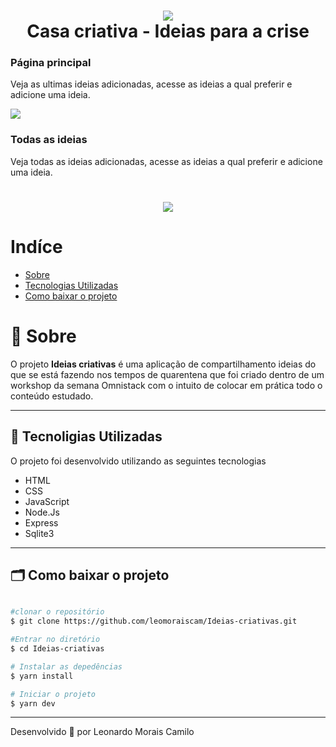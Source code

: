 <h1 align='center'>
  <img src='https://ik.imagekit.io/xa9e0paa00/logo_4oOqTLdp8.png'>
  <br />
  Casa criativa - Ideias para a crise
</h1>

### Página principal

Veja as ultimas ideias adicionadas, acesse as ideias a qual preferir e adicione uma ideia.

  <img src='https://ik.imagekit.io/xa9e0paa00/Ideias_criativas_-_Application/Captura_de_tela_de_2020-05-03_10-44-51_lSV5XPbYI.png'>

### Todas as ideias

Veja todas as ideias adicionadas, acesse as ideias a qual preferir e adicione uma ideia.

<h1 align='center' wi>
  <img src='https://ik.imagekit.io/xa9e0paa00/Ideias_criativas_-_Application/Captura_de_tela_de_2020-05-03_10-44-54_-dJ7TQkz_.png' />
</h1>

# Indíce

- [Sobre](#-Sobre)
- [Tecnologias Utilizadas](#-tecnoligias-utilizadas)
- [Como baixar o projeto](#-como-baixar-o-projeto)

# 🔖 Sobre

O projeto **Ideias criativas** é uma aplicação de compartilhamento ideias do que se está fazendo nos tempos de quarentena que foi criado dentro de um workshop da semana Omnistack com o intuito de colocar em prática todo o conteúdo estudado.

---

## 🚀 Tecnoligias Utilizadas

O projeto foi desenvolvido utilizando as seguintes tecnologias

- HTML
- CSS
- JavaScript
- Node.Js
- Express
- Sqlite3

---

## 🗂 Como baixar o projeto

```bash

#clonar o repositório
$ git clone https://github.com/leomoraiscam/Ideias-criativas.git

#Entrar no diretório
$ cd Ideias-criativas

# Instalar as depedências
$ yarn install

# Iniciar o projeto
$ yarn dev
```

---

Desenvolvido 💜 por Leonardo Morais Camilo

